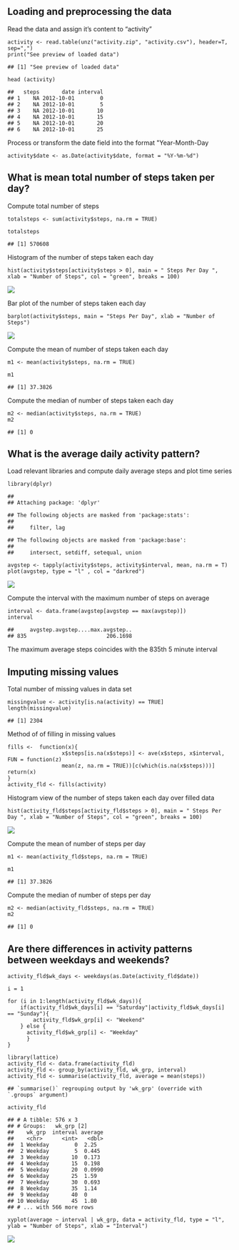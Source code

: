 Loading and preprocessing the data
----------------------------------

Read the data and assign it’s content to “activity”

    activity <- read.table(unz("activity.zip", "activity.csv"), header=T, sep=",")
    print("See preview of loaded data")

    ## [1] "See preview of loaded data"

    head (activity)

    ##   steps       date interval
    ## 1    NA 2012-10-01        0
    ## 2    NA 2012-10-01        5
    ## 3    NA 2012-10-01       10
    ## 4    NA 2012-10-01       15
    ## 5    NA 2012-10-01       20
    ## 6    NA 2012-10-01       25

Process or transform the date field into the format "Year-Month-Day

    activity$date <- as.Date(activity$date, format = "%Y-%m-%d")

What is mean total number of steps taken per day?
-------------------------------------------------

Compute total number of steps

    totalsteps <- sum(activity$steps, na.rm = TRUE)

    totalsteps

    ## [1] 570608

Histogram of the number of steps taken each day

    hist(activity$steps[activity$steps > 0], main = " Steps Per Day ", xlab = "Number of Steps", col = "green", breaks = 100)

![](PA1_template_files/figure-markdown_strict/histview-1.png)

Bar plot of the number of steps taken each day

    barplot(activity$steps, main = "Steps Per Day", xlab = "Number of Steps")

![](PA1_template_files/figure-markdown_strict/barview-1.png)

Compute the mean of number of steps taken each day

    m1 <- mean(activity$steps, na.rm = TRUE)

    m1

    ## [1] 37.3826

Compute the median of number of steps taken each day

    m2 <- median(activity$steps, na.rm = TRUE)
    m2

    ## [1] 0

What is the average daily activity pattern?
-------------------------------------------

Load relevant libraries and compute daily average steps and plot time
series

    library(dplyr)

    ## 
    ## Attaching package: 'dplyr'

    ## The following objects are masked from 'package:stats':
    ## 
    ##     filter, lag

    ## The following objects are masked from 'package:base':
    ## 
    ##     intersect, setdiff, setequal, union

    avgstep <- tapply(activity$steps, activity$interval, mean, na.rm = T)
    plot(avgstep, type = "l" , col = "darkred")

![](PA1_template_files/figure-markdown_strict/activitypattern-1.png)

Compute the interval with the maximum number of steps on average

    interval <- data.frame(avgstep[avgstep == max(avgstep)])
    interval

    ##     avgstep.avgstep....max.avgstep..
    ## 835                         206.1698

The maximum average steps coincides with the 835th 5 minute interval

Imputing missing values
-----------------------

Total number of missing values in data set

    missingvalue <- activity[is.na(activity) == TRUE]
    length(missingvalue)

    ## [1] 2304

Method of of filling in missing values

    fills <-  function(x){ 
                     x$steps[is.na(x$steps)] <- ave(x$steps, x$interval,                                          FUN = function(z) 
                     mean(z, na.rm = TRUE))[c(which(is.na(x$steps)))]
    return(x)
    }
    activity_fld <- fills(activity)

Histogram view of the number of steps taken each day over filled data

    hist(activity_fld$steps[activity_fld$steps > 0], main = " Steps Per Day ", xlab = "Number of Steps", col = "green", breaks = 100)

![](PA1_template_files/figure-markdown_strict/histview2-1.png)

Compute the mean of number of steps per day

    m1 <- mean(activity_fld$steps, na.rm = TRUE)

    m1

    ## [1] 37.3826

Compute the median of number of steps per day

    m2 <- median(activity_fld$steps, na.rm = TRUE)
    m2

    ## [1] 0

Are there differences in activity patterns between weekdays and weekends?
-------------------------------------------------------------------------

    activity_fld$wk_days <- weekdays(as.Date(activity_fld$date))

    i = 1

    for (i in 1:length(activity_fld$wk_days)){
        if(activity_fld$wk_days[i] == "Saturday"|activity_fld$wk_days[i] == "Sunday"){
            activity_fld$wk_grp[i] <- "Weekend"
        } else {
          activity_fld$wk_grp[i] <- "Weekday"
          }
    }

    library(lattice)
    activity_fld <- data.frame(activity_fld)
    activity_fld <- group_by(activity_fld, wk_grp, interval)
    activity_fld <- summarise(activity_fld, average = mean(steps))

    ## `summarise()` regrouping output by 'wk_grp' (override with `.groups` argument)

    activity_fld

    ## # A tibble: 576 x 3
    ## # Groups:   wk_grp [2]
    ##    wk_grp  interval average
    ##    <chr>      <int>   <dbl>
    ##  1 Weekday        0  2.25  
    ##  2 Weekday        5  0.445 
    ##  3 Weekday       10  0.173 
    ##  4 Weekday       15  0.198 
    ##  5 Weekday       20  0.0990
    ##  6 Weekday       25  1.59  
    ##  7 Weekday       30  0.693 
    ##  8 Weekday       35  1.14  
    ##  9 Weekday       40  0     
    ## 10 Weekday       45  1.80  
    ## # ... with 566 more rows

    xyplot(average ~ interval | wk_grp, data = activity_fld, type = "l", ylab = "Number of Steps", xlab = "Interval")

![](PA1_template_files/figure-markdown_strict/wk_days_end-1.png)
